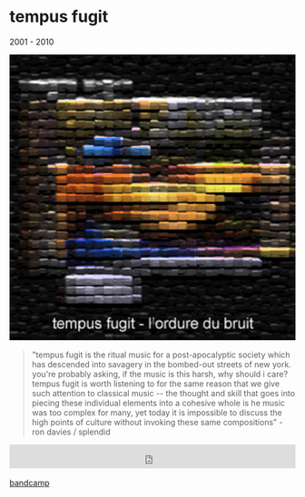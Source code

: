 # tempus fugit

2001 - 2010

![tempusfugit](image/tempusfugit.jpg)

> "tempus fugit is the ritual music for a post-apocalyptic society which has
> descended into savagery in the bombed-out streets of new york. you're probably
> asking, if the music is this harsh, why should i care? tempus fugit is worth
> listening to for the same reason that we give such attention to classical
> music -- the thought and skill that goes into piecing these individual
> elements into a cohesive whole is he music was too complex for many, yet today
> it is impossible to discuss the high points of culture without invoking these
> same compositions" - ron davies / splendid

<iframe style="border: 0; width: 100%; height: 42px;" src="https://bandcamp.com/EmbeddedPlayer/album=68375666/size=small/bgcol=333333/linkcol=ffffff/track=3709373179/transparent=true/" seamless><a href="https://tfugit.bandcamp.com/album/drinking-songs-for-vacuum-cleaners">Drinking songs for vacuum cleaners de Tempus Fugit</a></iframe>

[bandcamp](https://tfugit.bandcamp.com/)
